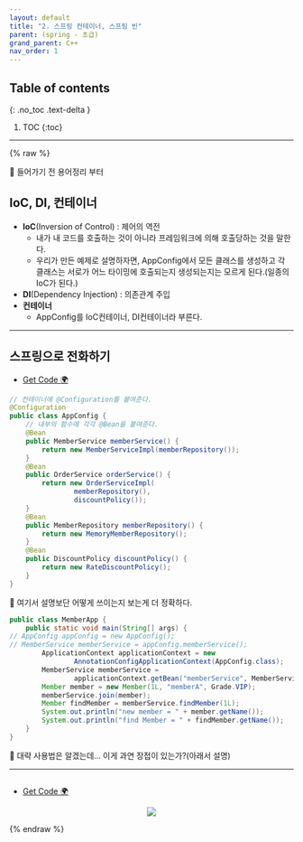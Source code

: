```yaml
---
layout: default
title: "2. 스프링 컨테이너, 스프링 빈"
parent: (spring - 초급)
grand_parent: C++
nav_order: 1
---
```


## Table of contents
{: .no_toc .text-delta }

1. TOC
{:toc}

---

{% raw %}

🍒 들어가기 전 용어정리 부터

## IoC, DI, 컨테이너

* **IoC**(Inversion of Control) : 제어의 역전
    * 내가 내 코드를 호출하는 것이 아니라 프레임워크에 의해 호출당하는 것을 말한다.
    * 우리가 만든 예제로 설명하자면, AppConfig에서 모든 클래스를 생성하고 각 클래스는 서로가 어느 타이밍에 호출되는지 생성되는지는 모르게 된다.(일종의 IoC가 된다.)
* **DI**(Dependency Injection) : 의존관계 주입
* **컨테이너**
    * AppConfig를 IoC컨테이너, DI컨테이너라 부른다.

---

## 스프링으로 전화하기

* [Get Code 🌍](https://github.com/EasyCoding-7/spring-basic-tutorial/tree/2-1)

```java
// 컨테이너에 @Configuration를 붙여준다.
@Configuration
public class AppConfig {
    // 내부의 함수에 각각 @Bean을 붙여준다.
    @Bean
    public MemberService memberService() {
        return new MemberServiceImpl(memberRepository());
    }
    @Bean
    public OrderService orderService() {
        return new OrderServiceImpl(
                memberRepository(),
                discountPolicy());
    }
    @Bean
    public MemberRepository memberRepository() {
        return new MemoryMemberRepository();
    }
    @Bean
    public DiscountPolicy discountPolicy() {
        return new RateDiscountPolicy();
    }
}
```

🍒 여기서 설명보단 어떻게 쓰이는지 보는게 더 정확하다.

```java
public class MemberApp {
    public static void main(String[] args) {
// AppConfig appConfig = new AppConfig();
// MemberService memberService = appConfig.memberService();
        ApplicationContext applicationContext = new
                AnnotationConfigApplicationContext(AppConfig.class);
        MemberService memberService =
                applicationContext.getBean("memberService", MemberService.class);
        Member member = new Member(1L, "memberA", Grade.VIP);
        memberService.join(member);
        Member findMember = memberService.findMember(1L);
        System.out.println("new member = " + member.getName());
        System.out.println("find Member = " + findMember.getName());
    }
}
```

🍒 대략 사용법은 알겠는데... 이게 과연 장접이 있는가?(아래서 설명)

---

##

* [Get Code 🌍](https://github.com/EasyCoding-7/spring-basic-tutorial/tree/2-2)

<p align="center">
  <img src="https://taehyungs-programming-blog.github.io/blog/assets/images/spring/basic/2-1.png"/>
</p>

{% endraw %}